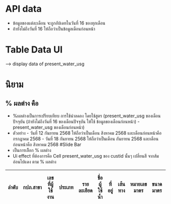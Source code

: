 # API data

- ข้อมูลของแต่ละเดือน จะถูกอัปเดทในวันที่ 16 ของทุกเดือน
- ถ้ายังไม่ถึงวันที่ 16 ให้ถือว่าเป็นข้อมูลเดือนก่อนหน้า

# Table Data UI

<table>
    <thead>
        <tr>
            <th>ลำดับ</th>
            <th>กปภ.สาขา</th>
            <th>เลขที่ผู้ใช้งาน</th>
            <th>ประเภท</th>
            <th>รายละเอียด</th>
            <th>ชื่อผู้ใช้น้ำ</th>
            <th>ที่อยู่</th>
            <th>เส้นทาง</th>
            <th>หมายเลขมาตร</th>
            <th>ขนาดมาตร</th>
            <th>ยี่ห้อ</th>
            <th>สถานะมาตร</th>
            <th>หน่วยน้ำเฉลี่ย</th>
            <th>เลขมาตรที่อ่านได้</th>
            <th>ก.ย. 2568</th> --> display data of present_water_usg
            <th>ส.ค. 2568</th>
            <th>ก.ค. 2568</th>
            <th>มิ.ย. 2568</th>
            <th>พ.ค. 2568</th>
            <th>เม.ย. 2568</th>
            <th>มี.ค. 2568</th>
            <th>ก.พ. 2568</th>
            <th>ม.ค. 2568</th>
            <th>ธ.ค. 2567</th>
            <th>พ.ย. 2567</th>
            <th>ต.ค. 2567</th>
            <th>ก.ย. 2567</th>
        </tr>
    </thead>

# นิยาม

## % ผลต่าง คือ

- %ผลต่างเป็นการเปรียบเทียบ การใช้นำลดลง โดยใช้สูตร (present_water_usg ของเดือนปัจจุบัน (ถ้ายังไม่ถึงวันที่ 16 ของเดือนปัจจุบัน ให้ใช้ ข้อมูลของเดือนก่อนหน้า) - present_water_usg ของเดือนก่อนหน้า)
- ตัวอย่าง - วันที่ 12 กันยายน 2568 ให้ถือว่าเป็นเดือน สิงหาคม 2568 และเดือนก่อนหน้าคือ กรกฎาคม 2568 - วันที่ 18 กันยายน 2568 ให้ถือว่าเป็นเดือน กันยายน 2568 และเดือนก่อนหน้าคือ สิงหาคม 2568
  #Slide Bar
- เป็นการเลืิอก % ผลต่าง
- Ui effect ที่ต้องการคือ Cell present_water_usg ของ custid นั้นๆ เปลี่ยนสี จากส้มอ่อนไปแดง ตาม % ผลต่าง
